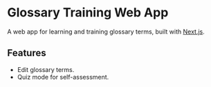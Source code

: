 # Glossary Training Web App

A web app for learning and training glossary terms, built with [Next.js](https://nextjs.org/).

## Features

- Edit glossary terms.
- Quiz mode for self-assessment.